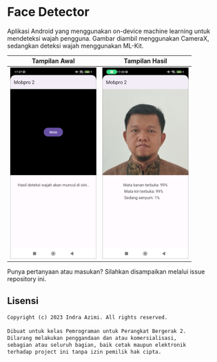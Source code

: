 # Face Detector

Aplikasi Android yang menggunakan on-device machine learning untuk mendeteksi wajah pengguna. Gambar diambil menggunakan CameraX, sedangkan deteksi wajah menggunakan ML-Kit.

| Tampilan Awal                                | Tampilan Hasil                                |
|----------------------------------------------|-----------------------------------------------|
| <img src="screenshots/awal.png" width="200"> | <img src="screenshots/hasil.png" width="200"> |

Punya pertanyaan atau masukan? Silahkan disampaikan melalui issue repository ini.

## Lisensi

    Copyright (c) 2023 Indra Azimi. All rights reserved.

    Dibuat untuk kelas Pemrograman untuk Perangkat Bergerak 2.
    Dilarang melakukan penggandaan dan atau komersialisasi,
    sebagian atau seluruh bagian, baik cetak maupun elektronik
    terhadap project ini tanpa izin pemilik hak cipta.